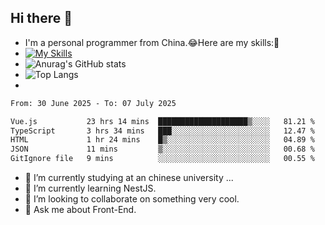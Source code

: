 ## Hi there 👋
- I'm a personal programmer from China.😂Here are my skills:🤔
- [![My Skills](https://skillicons.dev/icons?i=js,html,css,vue,typescript,java,golang)](https://skillicons.dev)
- ![Anurag's GitHub stats](https://github-readme-stats.vercel.app/api?username=FluffyChi-Xing&count_private=true&show_icons=true&theme=radical)
- ![Top Langs](https://github-readme-stats.vercel.app/api/top-langs/?username=FluffyChi-Xing)
- <!--START_SECTION:waka-->

```txt
From: 30 June 2025 - To: 07 July 2025

Vue.js           23 hrs 14 mins  ████████████████████▒░░░░   81.21 %
TypeScript       3 hrs 34 mins   ███░░░░░░░░░░░░░░░░░░░░░░   12.47 %
HTML             1 hr 24 mins    █▒░░░░░░░░░░░░░░░░░░░░░░░   04.89 %
JSON             11 mins         ▒░░░░░░░░░░░░░░░░░░░░░░░░   00.68 %
GitIgnore file   9 mins          ░░░░░░░░░░░░░░░░░░░░░░░░░   00.55 %
```

<!--END_SECTION:waka-->
- 🔭 I’m currently studying at an chinese university ...
- 🌱 I’m currently learning NestJS.
- 👯 I’m looking to collaborate on something very cool.
- 💬 Ask me about Front-End.
